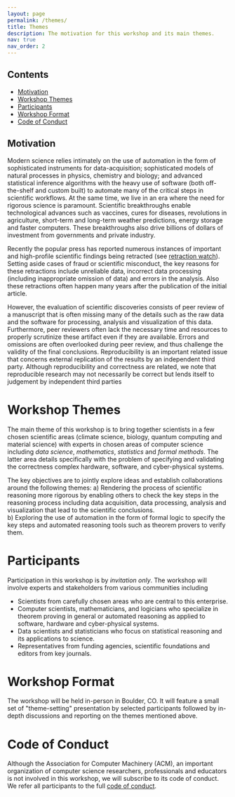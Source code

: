 ```yaml
---
layout: page
permalink: /themes/
title: Themes
description: The motivation for this workshop and its main themes. 
nav: true
nav_order: 2
---
```


## Contents
  - [Motivation](#motivation)
  - [Workshop Themes](#workshop-themes)
  - [Participants](#participants)
  - [Workshop Format](#workshop-format)
  - [Code of Conduct](#code-of-conduct)
  
## Motivation

Modern science relies intimately on the use of automation in the form of
sophisticated instruments for data-acquisition; sophisticated models
of natural processes in physics, chemistry and biology; and advanced statistical
inference algorithms with the heavy use of software (both off-the-shelf and
custom built) to automate many of the critical steps in scientific workflows. At
the same time, we live in an era where the need for rigorous science is
paramount. Scientific breakthroughs enable technological advances such as
vaccines, cures for diseases, revolutions in agriculture, short-term and
long-term weather predictions, energy storage and faster computers. These
breakthroughs also drive billions of dollars of investment from governments and
private industry.

Recently the popular press has reported numerous instances of important and
high-profile scientific findings being retracted (see [retraction
watch](https://retractionwatch.com/)). Setting aside  cases of fraud or scientific misconduct, the key reasons for these retractions include unreliable data,
incorrect data processing (including inappropriate omission of data) and errors
in the analysis. Also these retractions often happen many years after
the publication of the initial article.

However, the evaluation of scientific discoveries consists of peer review of a
manuscript that is often missing many of the details such as the raw data and
the software for processing, analysis and visualization of this data.
Furthermore, peer reviewers often lack the necessary time and resources to
properly scrutinize these artifact even if they are available. Errors and
omissions are often overlooked during peer review, and thus challenge the
validity of the final conclusions. Reproducibility is an important related issue that
concerns external replication of the results by an independent third party.
Although reproducibility and correctness are related, we note that reproducible
research may not necessarily be correct but lends itself to judgement by
independent third parties

# Workshop Themes

The main theme of this workshop is to bring together scientists in a few chosen scientific areas
(climate science, biology, quantum computing and material science) with experts in chosen
areas of computer science including _data science_, _mathematics_, _statistics_ and _formal methods_. The latter area details
specifically  with the problem of specifying and validating the correctness complex
hardware, software, and cyber-physical systems.

The key objectives are to jointly explore ideas and establish collaborations around  the following themes:
  a) Rendering the process of scientific reasoning more rigorous by enabling others to check the key steps in the reasoning process including data acquisition, data processing, analysis and visualization that lead  to the scientific conclusions.   
  b) Exploring the use of automation in the form of formal logic to specify the key steps and automated reasoning tools such as theorem provers to verify them.

# Participants

Participation in this workshop is by _invitation only_. The workshop will involve experts and stakeholders from various communities including
  - Scientists from carefully chosen areas who are central to this enterprise.
  - Computer scientists, mathematicians, and logicians who specialize in theorem proving in general or automated reasoning as applied to software, hardware and cyber-physical systems.
  - Data scientists and statisticians who focus on statistical reasoning and its applications to
  science.
  - Representatives from funding agencies, scientific foundations and editors from key journals.


# Workshop Format

The  workshop will be held in-person in Boulder, CO. It will feature a small set of "theme-setting"
presentation by selected participants followed by in-depth discussions and reporting on the
themes mentioned above.

# Code of Conduct

Although the Association for Computer Machinery (ACM), an important organization of computer science researchers, professionals and educators is not involved in this workshop, we will subscribe to its
code of conduct.  We refer all participants to the full [code of conduct](https://www.acm.org/about-acm/policy-against-harassment).
